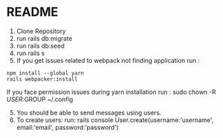 # README

1. Clone Repository
2. run rails db:migrate
3. run rails db:seed
4. run rails s
5. If you get issues related to webpack not finding application
run :
```
npm install --global yarn
rails webpacker:install
```
If you face permission issues during yarn installation
run :
sudo chown -R $USER:$GROUP ~/.config

5. You should be able to send messages using users.
6. To create users:
run:
rails console
User.create(username:'username', email:'email', password:'password')
